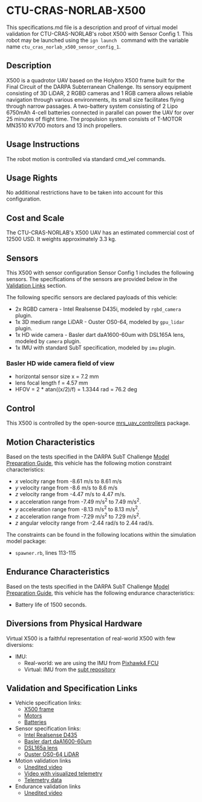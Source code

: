 # CTU-CRAS-NORLAB-X500
This specifications.md file is a description and proof of virtual model validation for CTU-CRAS-NORLAB's robot X500 with Sensor Config 1. 
This robot may be launched using the `ign launch ` command with the variable name `ctu_cras_norlab_x500_sensor_config_1`.

## Description
X500 is a quadrotor UAV based on the Holybro X500 frame built for the Final Circuit of the DARPA Subterranean Challenge.
Its sensory equipment consisting of 3D LiDAR, 2 RGBD cameras and 1 RGB camera allows reliable navigation through various environments, its small size facilitates flying through narrow passages.
A two-battery system consisting of 2 Lipo 6750mAh 4-cell batteries connected in parallel can power the UAV for over 25 minutes of flight time.
The propulsion system consists of T-MOTOR MN3510 KV700 motors and 13 inch propellers.

## Usage Instructions
The robot motion is controlled via standard cmd_vel commands.

## Usage Rights
No additional restrictions have to be taken into account for this configuration.

## Cost and Scale
The CTU-CRAS-NORLAB's X500 UAV  has an estimated commercial cost of 12500 USD.
It weights approximately 3.3 kg.

## Sensors
This X500 with sensor configuration Sensor Config 1 includes the following sensors. 
The specifications of the sensors are provided below in
the [Validation Links](#validation_links) section.

The following specific sensors are declared payloads of this vehicle:

* 2x RGBD camera - Intel Realsense D435i, modeled by `rgbd_camera` plugin.
* 1x 3D medium range LiDAR - Ouster OS0-64, modeled by `gpu_lidar` plugin.
* 1x HD wide camera - Basler dart daA1600-60um with DSL165A lens, modeled by `camera` plugin.
* 1x IMU with standard SubT specification, modeled by `imu` plugin.

### Basler HD wide camera field of view

* horizontal sensor size x = 7.2 mm
* lens focal length f = 4.57 mm
* HFOV = 2 * atan((x/2)/f) = 1.3344 rad = 76.2 deg

## Control
This X500 is controlled by the open-source [mrs_uav_controllers](https://github.com/ctu-mrs/mrs_uav_controllers) package. 

## Motion Characteristics
Based on the tests specified in the DARPA SubT Challenge [Model Preparation Guide](https://subtchallenge.com/resources/Simulation_Model_Preparation_Guide.pdf), this vehicle has the following motion constraint characteristics:

* _x_ velocity range from -8.61 m/s to 8.61 m/s
* _y_ velocity range from -8.6 m/s to 8.6 m/s 
* _z_ velocity range from -4.47 m/s to 4.47 m/s.
* _x_ acceleration range from -7.49 m/s<sup>2</sup> to 7.49 m/s<sup>2</sup>.
* _y_ acceleration range from -8.13 m/s<sup>2</sup> to 8.13 m/s<sup>2</sup>.
* _z_ acceleration range from -7.29 m/s<sup>2</sup> to 7.29 m/s<sup>2</sup>.
* _z_ angular velocity range from -2.44 rad/s to 2.44 rad/s.

The constraints can be found in the following locations within the simulation model package:

* `spawner.rb`, lines 113-115

## Endurance Characteristics
Based on the tests specified in the DARPA SubT Challenge [Model Preparation Guide](https://subtchallenge.com/resources/Simulation_Model_Preparation_Guide.pdf), this vehicle has the following endurance characteristics:
* Battery life of 1500 seconds.

## Diversions from Physical Hardware
Virtual X500 is a faithful representation of real-world X500 with few diversions:
* IMU:
  * Real-world: we are using the IMU from [Pixhawk4 FCU](https://docs.px4.io/master/en/flight_controller/pixhawk4.html#quick-summary)
  * Virtual: IMU from the [subt repository](https://github.com/osrf/subt/wiki/api#sensors)

## <a name="validation_links"></a>Validation and Specification Links
* Vehicle specification links:
  * [X500 frame](http://www.holybro.com/product/x500-kit/)
  * [Motors](https://store-en.tmotor.com/goods.php?id=339)
  * [Batteries](https://www.professional-multirotors.com/product/tattu-6750mah-14-8v-25c-4s1p-lipo-battery-99wh/)
* Sensor specification links:
  * [Intel Realsense D435](https://www.intelrealsense.com/depth-camera-d435/)
  * [Basler dart daA1600-60um](https://www.baslerweb.com/en/products/cameras/area-scan-cameras/dart/daa1600-60um-s-mount/)
  * [DSL165a lens](https://www.framos.com/en/dsl165a-nir-f1.6-22853)
  * [Ouster OS0-64 LiDAR](https://data.ouster.io/downloads/datasheets/datasheet-revd-v2p0-os0.pdf)
* Motion validation links
  * [Unedited video](https://www.youtube.com/watch?v=ilg0HgWysHg)
  * [Video with visualized telemetry](https://www.youtube.com/watch?v=w_62XWc6W7w)
  * [Telemetry data](https://nasmrs.felk.cvut.cz/index.php/s/80oKJh506PsmbNQ)
* Endurance validation links
  * [Unedited video](https://www.youtube.com/watch?v=HlTlnZcfB7I)
